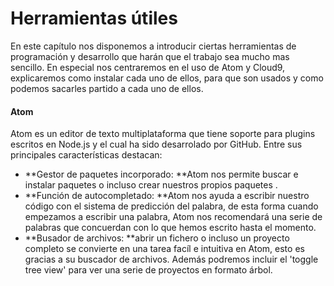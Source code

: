 # Herramientas útiles

En este capítulo nos disponemos a introducir ciertas herramientas de programación y desarrollo que harán que el trabajo sea mucho mas sencillo. En especial nos centraremos en el uso de Atom y Cloud9, explicaremos como instalar cada uno de ellos, para que son usados y como podemos sacarles partido a cada uno de ellos.

#### Atom

Atom es un editor de texto multiplataforma que tiene soporte para plugins escritos en Node.js y el cual ha sido desarrolado por GitHub. Entre sus principales características destacan:

* **Gestor de paquetes incorporado: **Atom nos permite buscar e instalar paquetes o incluso crear nuestros propios paquetes .
* **Función de autocompletado: **Atom nos ayuda a escribir nuestro código con el sistema de predicción del palabra, de esta forma cuando empezamos a escribir una palabra, Atom nos recomendará una serie de palabras que concuerdan con lo que hemos escrito hasta el momento.
* **Busador de archivos: **abrir un fichero o incluso un proyecto completo se convierte en una tarea facíl e intuitiva en Atom, esto es gracias a su buscador de archivos. Además podremos incluir el 'toggle tree view' para ver una serie de proyectos en formato árbol.




